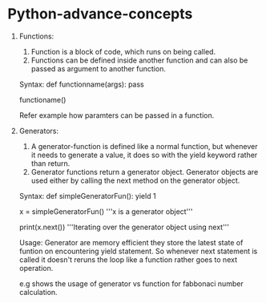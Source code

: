 # Python-advance-concepts

1. Functions:
    1. Function is a block of code, which runs on being called.
    2. Functions can be defined inside another function and can also be passed as argument to another function.
    
    Syntax: 
    def functionname(args):
	  pass

    functioname()
    
    Refer example how paramters can be passed in a function.
    
    
2. Generators:
    1. A generator-function is defined like a normal function, but whenever it needs to generate a value, it does so with the yield     keyword rather than return.
    2. Generator functions return a generator object. Generator objects are used either by calling the next method on the generator object.
    
    Syntax: 
    def simpleGeneratorFun(): 
    	  yield 1
                  
    x = simpleGeneratorFun() 
    '''x is a generator object'''
    
    print(x.next())
    '''Iterating over the generator object using next'''
    
    Usage:
    Generator are memory efficient they store the latest state of funtion on encountering yield statement. So whenever next statement is called it doesn't reruns the loop like a function rather goes to next operation.
    
    e.g shows the usage of generator vs function for fabbonaci number calculation.
    
    
    
    



    
    
